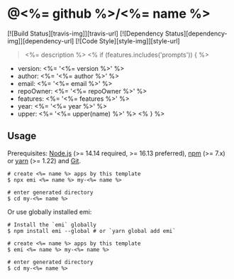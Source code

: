 # @<%= github %>/<%= name %>
[![Build Status][travis-img]][travis-url]
[![Dependency Status][dependency-img]][dependency-url]
[![Code Style][style-img]][style-url]

> <%= description %>
<% if (features.includes('prompts')) { %>
- version: <%= '\<%= version %\>' %>
- author: <%= '\<%= author %\>' %>
- email: <%= '\<%= email %\>' %>
- repoOwner: <%= '\<%= repoOwner %\>' %>
- features: <%= '\<%= features %\>' %>
- year: <%= '\<%= year %\>' %>
- upper: <%= '\<%= upper(name) %\>' %>
<% } %>

## Usage

Prerequisites: [Node.js](https://nodejs.org) (>= 14.14 required, >= 16.13 preferred), [npm](https://www.npmjs.com) (>= 7.x) or [yarn](https://yarnpkg.com) (>= 1.22) and [Git](https://git-scm.com).

```shell
# create <%= name %> apps by this template
$ npx emi <%= name %> my-<%= name %>

# enter generated directory
$ cd my-<%= name %>
```

Or use globally installed emi:

```shell
# Install the `emi` globally
$ npm install emi --global # or `yarn global add emi`

# create <%= name %> apps by this template
$ emi <%= name %> my-<%= name %>

# enter generated directory
$ cd my-<%= name %>
```
